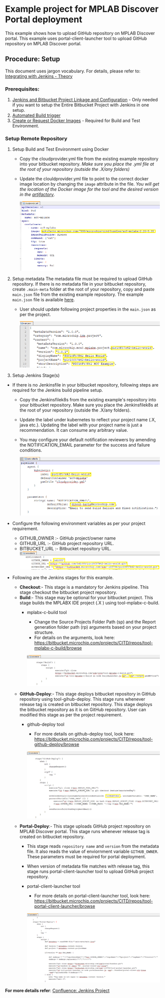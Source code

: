 # Example project for MPLAB Discover Portal deployment

This example shows how to upload GitHub repository on MPLAB Discover portal. This example uses portal-client-launcher tool to upload GitHub repository on MPLAB Discover portal.

## Procedure: Setup

This document uses jargon vocabulary. For details, please refer to: [Integrating with Jenkins - Theory](https://confluence.microchip.com/display/SOLUTIONS/Integration+with+Jenkins+Remote+-+Theory+and+Prerequisites#IntegrationwithJenkinsRemote-TheoryandPrerequisites-theory)

### Prerequisites:
 
 1. [Jenkins and Bitbucket Project Linkage and Configuration](https://confluence.microchip.com/display/SOLUTIONS/Integration+with+Jenkins+Remote+-+Theory+and+Prerequisites#IntegrationwithJenkinsRemote-TheoryandPrerequisites-linkage) - Only needed if you want to setup the Entire Bitbucket Project with Jenkins in one setup. 
 2. [Automated Build trigger](https://confluence.microchip.com/display/SOLUTIONS/Integration+with+Jenkins+Remote+-+Theory+and+Prerequisites#IntegrationwithJenkinsRemote-TheoryandPrerequisites-trigger)
 3. [Create or Request Docker Images](https://confluence.microchip.com/display/SOLUTIONS/Integration+with+Jenkins+Remote+-+Theory+and+Prerequisites#IntegrationwithJenkinsRemote-TheoryandPrerequisites-docker) - Required for Build and Test Environment. 
 
### Setup Remote Repository 

1. Setup Build and Test Environment using Docker
    - Copy the cloudprovider.yml file from the existing example repository into your bitbucket repository. _Make sure you place the .yml file at the root of your repository (outside the .X/any folders)_
    - Update the clouldprovider.yml file to point to the correct docker image location by changing the `image` attribute in the file. _You will get the location of the Docker image for the tool and the desired version in the [artifactory](https://artifacts.microchip.com:7999/artifactory/docker/microchip/citd/)_.

        ![Example of yml](images/yml.png?raw=true "Example of yml")

2. Setup metadata
    The metadata file must be required to upload GitHub repository. If there is no metadata file in your bitbucket repository, create `.main-meta` folder at the root of your repository, copy and paste `main.json` file from the existing example repository. The example `main.json` file is available [here](.main-meta/main.json).
    - User should update following project properties in the `main.json` as per the project. 

        ![Example of File](images/main.png?raw=true "Example of File")

3. Setup Jenkins Stage(s) 

 -   If there is no Jenkinsfile in your bitbucket repository, following steps are required for the Jenkins build pipeline setup.
        -  Copy the Jenkinsfilek8s from the existing example's repository into your bitbucket repository. Make sure you place the Jenkinsfilek8s at the root of your repository (outside the .X/any folders).
        - Update the label under kubernetes to reflect your project name (.X, java etc.). Updating the label with your project name is just a recommendation. It can consume any arbitrary value. 
        - You may configure your default notification reviewers by amending the NOTIFICATION_EMAIL parameter for the success and failure conditions.

            ![Example of kubernetes](images/kubernetes.png?raw=true "Example of kubernetes")   

-  Configure the following environment variables as per your project requirement.
    - GITHUB_OWNER :- GitHub project/owner name
    - GITHUB_URL :- GitHub project repository URL.
    - BITBUCKET_URL :- Bitbucket repository URL. 
    ![Example of env](images/env.png?raw=true "Example of env")  
- Following are the Jenkins stages for this example.
    - **Checkout**:- This stage is a mandatory for Jenkins pipeline. This stage checkout the bitbucket project repository.
    - **Build**:- This stage may be optional for your bitbucket project. This stage builds the MPLABX IDE project (.X ) using tool-mplabx-c-build.
        - mplabx-c-build tool
            - Change the Source Projects Folder Path (sp) and the Report generation folder path (rp) arguments based on your project structure.
            - For details on the arguments, look here: https://bitbucket.microchip.com/projects/CITD/repos/tool-mplabx-c-build/browse

            ![Example of build](images/build.png?raw=true "Example of build")  
    - **GitHub-Deploy**:- This stage deploys bitbucket repository in GitHub repository using tool-gihub-deploy. This stage runs whenever release tag is created on bitbucket repository. This stage deploys the bitbucket repository as it is on GitHub repository. User can modified this stage as per the project requirement.
        - github-deploy tool
            - For more details on github-deploy tool, look here: https://bitbucket.microchip.com/projects/CITD/repos/tool-github-deploy/browse

             ![Example of github](images/github.png?raw=true "Example of github")
  - **Portal-Deploy**:- This stage uploads GitHub project repository on MPLAB Discover portal. This stage runs whenever release tag is created on bitbucket repository. 
    -   This stage reads `repository name` and `version` from the metadata file. It also  reads the value of enviornment variable `GITHUB_OWNER`. These parameters must be required for portal deployment.
    -   When version of metadata file matches with release tag, this stage runs portal-client-launcher tool to upload GitHub project repository.
    - portal-client-launcher tool
        - For more details on portal-client-launcher tool, look here: https://bitbucket.microchip.com/projects/CITD/repos/tool-portal-client-launcher/browse

        ![Example of portal](images/portal.png?raw=true "Example of portal")

 **For more details refer**: [Confluence: Jenkins Project](https://confluence.microchip.com/display/MSDTC/Corporate+DevOps+Jenkins)


